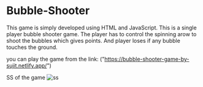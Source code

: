 # Bubble-Shooter
This game is simply developed using HTML and JavaScript.
This is a single player bubble shooter game. The player has to control the spinning arow to shoot the bubbles which gives points.
And player loses if any bubble touches the ground.

you can play the game from the link: ("https://bubble-shooter-game-by-sujit.netlify.app/")

SS of the game
![ss](https://user-images.githubusercontent.com/63709478/133556793-498e6631-154e-472a-887e-471537e694aa.PNG)
